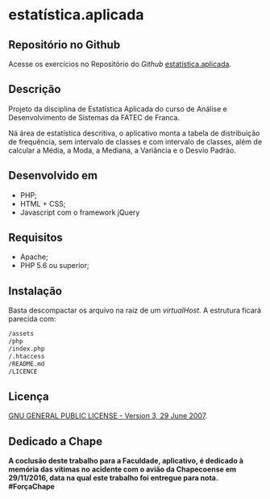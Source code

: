 estatística.aplicada
====================

## Repositório no Github

Acesse os exercícios no Repositório do _Github_ [estatística.aplicada](https://github.com/getuliovinicius/estatística.aplicada).

## Descrição

Projeto da disciplina de Estatística Aplicada do curso de Análise e Desenvolvimento de Sistemas da FATEC de Franca.

Ná área de estatística descritiva, o aplicativo monta a tabela de distribuição de frequência, sem intervalo de classes e com intervalo de classes, além de calcular a Média, a Moda, a Mediana, a Variância e o Desvio Padrão.

## Desenvolvido em

+ PHP;
+ HTML + CSS;
+ Javascript com o framework jQuery

## Requisitos

+ Apache;
+ PHP 5.6 ou superior;

## Instalação

Basta descompactar os arquivo na raiz de um _virtualHost_. A estrutura ficará parecida com:

``` sh
/assets
/php
/index.php
/.htaccess
/README.md
/LICENCE
```

## Licença

[GNU GENERAL PUBLIC LICENSE - Version 3, 29 June 2007](https://github.com/getuliovinicius/estatistica.aplicada/blob/master/LICENSE).

## Dedicado a Chape

**A coclusão deste trabalho para a Faculdade, aplicativo, é dedicado à memória das vítimas no acidente com o avião da Chapecoense em 29/11/2016, data na qual este trabalho foi entregue para nota.**
**#ForçaChape**
